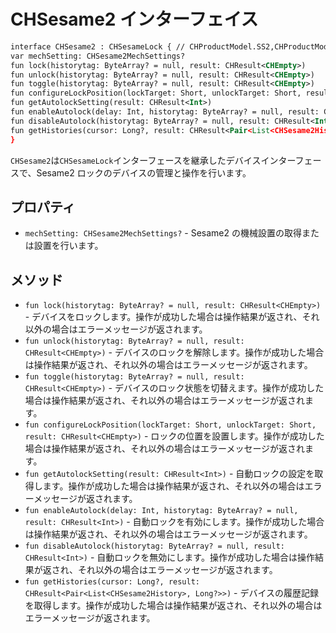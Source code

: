 

# CHSesame2 インターフェイス
```svg
interface CHSesame2 : CHSesameLock { // CHProductModel.SS2,CHProductModel.SS4
var mechSetting: CHSesame2MechSettings?
fun lock(historytag: ByteArray? = null, result: CHResult<CHEmpty>)
fun unlock(historytag: ByteArray? = null, result: CHResult<CHEmpty>)
fun toggle(historytag: ByteArray? = null, result: CHResult<CHEmpty>)
fun configureLockPosition(lockTarget: Short, unlockTarget: Short, result: CHResult<CHEmpty>)
fun getAutolockSetting(result: CHResult<Int>)
fun enableAutolock(delay: Int, historytag: ByteArray? = null, result: CHResult<Int>)
fun disableAutolock(historytag: ByteArray? = null, result: CHResult<Int>)
fun getHistories(cursor: Long?, result: CHResult<Pair<List<CHSesame2History>, Long?>>)
}

```
`CHSesame2`は`CHSesameLock`インターフェースを継承したデバイスインターフェースで、Sesame2 ロックのデバイスの管理と操作を行います。

## プロパティ

- `mechSetting: CHSesame2MechSettings?` -  Sesame2 の機械設置の取得または設置を行います。

## メソッド

- `fun lock(historytag: ByteArray? = null, result: CHResult<CHEmpty>)` - デバイスをロックします。操作が成功した場合は操作結果が返され、それ以外の場合はエラーメッセージが返されます。
- `fun unlock(historytag: ByteArray? = null, result: CHResult<CHEmpty>)` - デバイスのロックを解除します。操作が成功した場合は操作結果が返され、それ以外の場合はエラーメッセージが返されます。
- `fun toggle(historytag: ByteArray? = null, result: CHResult<CHEmpty>)` - デバイスのロック状態を切替えます。操作が成功した場合は操作結果が返され、それ以外の場合はエラーメッセージが返されます。
- `fun configureLockPosition(lockTarget: Short, unlockTarget: Short, result: CHResult<CHEmpty>)` - ロックの位置を設置します。操作が成功した場合は操作結果が返され、それ以外の場合はエラーメッセージが返されます。
- `fun getAutolockSetting(result: CHResult<Int>)` - 自動ロックの設定を取得します。操作が成功した場合は操作結果が返され、それ以外の場合はエラーメッセージが返されます。
- `fun enableAutolock(delay: Int, historytag: ByteArray? = null, result: CHResult<Int>)` - 自動ロックを有効にします。操作が成功した場合は操作結果が返され、それ以外の場合はエラーメッセージが返されます。
- `fun disableAutolock(historytag: ByteArray? = null, result: CHResult<Int>)` - 自動ロックを無効にします。操作が成功した場合は操作結果が返され、それ以外の場合はエラーメッセージが返されます。
- `fun getHistories(cursor: Long?, result: CHResult<Pair<List<CHSesame2History>, Long?>>)` - デバイスの履歴記録を取得します。操作が成功した場合は操作結果が返され、それ以外の場合はエラーメッセージが返されます。

